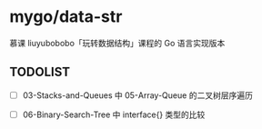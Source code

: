 # mygo/data-str
慕课 liuyubobobo「玩转数据结构」课程的 Go 语言实现版本

## TODOLIST


- [ ] 03-Stacks-and-Queues 中 05-Array-Queue 的二叉树层序遍历
- [ ] 06-Binary-Search-Tree 中 interface{} 类型的比较


